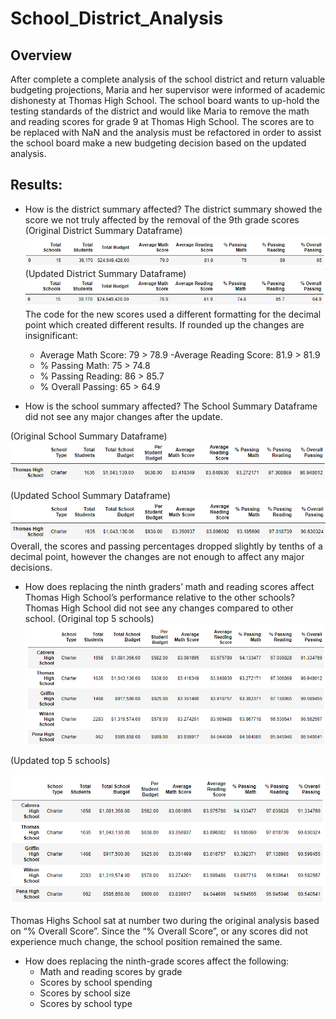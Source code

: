 # School_District_Analysis
## Overview 
After complete a complete analysis of the school district and return valuable budgeting projections, Maria and her supervisor were informed of academic dishonesty at Thomas High School. The school board wants to up-hold the testing standards of the district and would like Maria to remove the math and reading scores for grade 9 at Thomas High School. The scores are to be replaced with NaN and the analysis must be refactored in order to assist the school board make a new budgeting decision based on the updated analysis.

## Results:

- How is the district summary affected?
The district summary showed the score we not truly affected by the removal of the 9th grade scores
(Original District Summary Dataframe)
![district_summary_df](https://github.com/JoseEspinosaTello/School_District_Analysis/blob/main/Resources/district_summary_df.png)
(Updated District Summary Dataframe)
![district_summary_df_New](https://github.com/JoseEspinosaTello/School_District_Analysis/blob/main/Resources/district_summary_df_new.png)
The code for the new scores used a different formatting for the decimal point which created different results. If rounded up the changes are insignificant:
	- Average Math Score: 79 > 78.9
	-Average Reading Score: 81.9 > 81.9
	- % Passing Math: 75 > 74.8
	- % Passing Reading: 86 > 85.7
	- % Overall Passing: 65 > 64.9

- How is the school summary affected?
The School Summary Dataframe did not see any major changes after the update.

(Original School Summary Dataframe)
![per_school_summary_df](https://github.com/JoseEspinosaTello/School_District_Analysis/blob/main/Resources/per_school_summary_df.png)

(Updated School Summary Dataframe)
![per_school_summary_df_new](https://github.com/JoseEspinosaTello/School_District_Analysis/blob/main/Resources/per_school_summary_df_new.png)
Overall, the scores and passing percentages dropped slightly by tenths of a decimal point, however the changes are not enough to affect any major decisions.


- How does replacing the ninth graders’ math and reading scores affect Thomas High School’s performance relative to the other schools?
Thomas High School did not see any changes compared to other school.
(Original top 5 schools)
![top_five](https://github.com/JoseEspinosaTello/School_District_Analysis/blob/main/Resources/top_five.png)

(Updated top 5 schools)

![top_five_new](https://github.com/JoseEspinosaTello/School_District_Analysis/blob/main/Resources/top_five_new.png)

Thomas Highs School sat at number two during the original analysis based on “% Overall Score”. Since the “% Overall Score”, or any scores did not experience much change, the school position remained the same.

- How does replacing the ninth-grade scores affect the following:
	- Math and reading scores by grade
	- Scores by school spending
	- Scores by school size
	- Scores by school type

